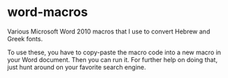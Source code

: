 # word-macros

Various Microsoft Word 2010 macros that I use to convert Hebrew and Greek fonts.

To use these, you have to copy-paste the macro code into a new macro in your Word document. Then you can run it. For further help on doing that, just hunt around on your favorite search engine.
